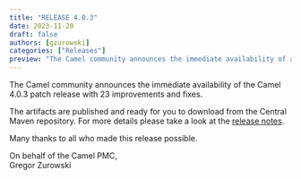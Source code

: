 ```yaml
---
title: "RELEASE 4.0.3"
date: 2023-11-20
draft: false
authors: [gzurowski]
categories: ["Releases"]
preview: "The Camel community announces the immediate availability of a the new Camel 4.0.3 patch release"
---
```


The Camel community announces the immediate availability of the Camel 4.0.3 patch release with 23 improvements and fixes.

The artifacts are published and ready for you to download from the Central Maven repository. For more details please take a look at the [release notes](/releases/release-4.0.3/).

Many thanks to all who made this release possible.

On behalf of the Camel PMC,  
Gregor Zurowski

